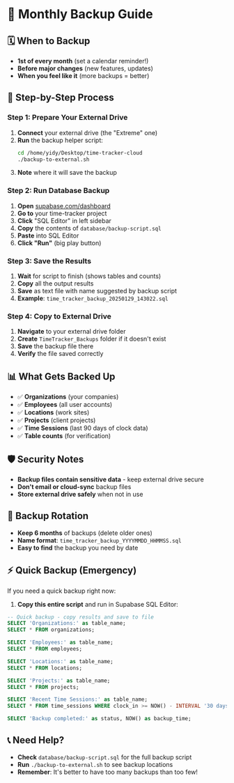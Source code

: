 # 📅 Monthly Backup Guide

## 🗓️ **When to Backup**
- **1st of every month** (set a calendar reminder!)
- **Before major changes** (new features, updates)
- **When you feel like it** (more backups = better)

## 📱 **Step-by-Step Process**

### **Step 1: Prepare Your External Drive**
1. **Connect** your external drive (the "Extreme" one)
2. **Run** the backup helper script:
   ```bash
   cd /home/yidy/Desktop/time-tracker-cloud
   ./backup-to-external.sh
   ```
3. **Note** where it will save the backup

### **Step 2: Run Database Backup**
1. **Open** [supabase.com/dashboard](https://supabase.com/dashboard)
2. **Go to** your time-tracker project
3. **Click** "SQL Editor" in left sidebar
4. **Copy** the contents of `database/backup-script.sql`
5. **Paste** into SQL Editor
6. **Click "Run"** (big play button)

### **Step 3: Save the Results**
1. **Wait** for script to finish (shows tables and counts)
2. **Copy** all the output results
3. **Save** as text file with name suggested by backup script
4. **Example**: `time_tracker_backup_20250129_143022.sql`

### **Step 4: Copy to External Drive**
1. **Navigate** to your external drive folder
2. **Create** `TimeTracker_Backups` folder if it doesn't exist
3. **Save** the backup file there
4. **Verify** the file saved correctly

## 📊 **What Gets Backed Up**
- ✅ **Organizations** (your companies)
- ✅ **Employees** (all user accounts) 
- ✅ **Locations** (work sites)
- ✅ **Projects** (client projects)
- ✅ **Time Sessions** (last 90 days of clock data)
- ✅ **Table counts** (for verification)

## 🛡️ **Security Notes**
- **Backup files contain sensitive data** - keep external drive secure
- **Don't email or cloud-sync** backup files
- **Store external drive safely** when not in use

## 🔄 **Backup Rotation**
- **Keep 6 months** of backups (delete older ones)
- **Name format**: `time_tracker_backup_YYYYMMDD_HHMMSS.sql`
- **Easy to find** the backup you need by date

## ⚡ **Quick Backup (Emergency)**
If you need a quick backup right now:

1. **Copy this entire script** and run in Supabase SQL Editor:

```sql
-- Quick backup - copy results and save to file
SELECT 'Organizations:' as table_name;
SELECT * FROM organizations;

SELECT 'Employees:' as table_name;  
SELECT * FROM employees;

SELECT 'Locations:' as table_name;
SELECT * FROM locations;

SELECT 'Projects:' as table_name;
SELECT * FROM projects;

SELECT 'Recent Time Sessions:' as table_name;
SELECT * FROM time_sessions WHERE clock_in >= NOW() - INTERVAL '30 days';

SELECT 'Backup completed:' as status, NOW() as backup_time;
```

## 📞 **Need Help?**
- **Check** `database/backup-script.sql` for the full backup script
- **Run** `./backup-to-external.sh` to see backup locations
- **Remember**: It's better to have too many backups than too few!